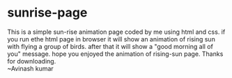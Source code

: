 # sunrise-page
This is a simple sun-rise animation page coded by me using html and css.
if  you run ethe html page in browser it will show an animation of rising sun with flying a group of birds.
after that it will show a "good morning all of you" message.
hope you enjoyed the animation of rising-sun page.
                       Thanks for downloading.  
                            ~Avinash kumar






































































